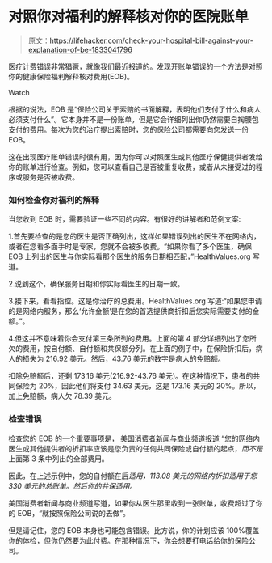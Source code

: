 # 对照你对福利的解释核对你的医院账单

> 原文：<https://lifehacker.com/check-your-hospital-bill-against-your-explanation-of-be-1833041796>

医疗计费错误非常猖獗，就像我们最近报道的。发现开账单错误的一个方法是对照你的健康保险福利解释核对费用(EOB)。

Watch

根据的说法，EOB 是“保险公司关于索赔的书面解释，表明他们支付了什么和病人必须支付什么”。它本身并不是一份账单，但是它会详细列出你仍然需要自掏腰包支付的费用。每次为您的治疗提出索赔时，您的保险公司都需要向您发送一份 EOB。

这在出现医疗账单错误时很有用，因为你可以对照医生或其他医疗保健提供者发给你的账单进行检查。例如，您可以查看自己是否被重复收费，或者从未接受过的程序或服务是否被收费。

### 如何检查你对福利的解释

当您收到 EOB 时，需要验证一些不同的内容。有很好的讲解者和范例文案:

1.首先要检查的是您的医生是否正确列出，这样如果错误列出的医生不在网络内，或者在您看多面手时是专家，您就不会被多收费。“如果你看了多个医生，确保 EOB 上列出的医生与你实际看那个医生的服务日期相匹配，”HealthValues.org 写道。

2.说到这个，确保服务日期和你实际看医生的日期一致。

3.接下来，看看指控。这是你治疗的总费用。HealthValues.org 写道:“如果您申请的是网络内服务，那么‘允许金额’是在您的首选提供商折扣后您实际需要支付的金额。”。

4.但这并不意味着你会支付第三条所列的费用。上面的第 4 部分详细列出了您所欠的费用，按自付额、自付额和共保额分列。在上面的例子中，在保险折扣后，病人的损失为 216.92 美元。然后，43.76 美元的数字是病人的免赔额。

扣除免赔额后，还剩 173.16 美元(216.92-43.76 美元)。在这种情况下，患者的共同保险为 20%，因此他们将支付 34.63 美元，这是 173.16 美元的 20%。所以，加上免赔额，病人欠 78.39 美元。

### 检查错误

检查您的 EOB 的一个重要事项是， [美国消费者新闻与商业频道报道](https://www.cnbc.com/2018/04/25/this-simple-form-can-keep-you-from-overpaying-for-medical-care.html) “您的网络内医生或其他提供者的折扣率应该是您负责的任何共同保险或自付额的起点，*而不是*上面第 3 条中列出的全部费用。

因此，在上述示例中，您的自付额在后*适用，113.08 美元的网络内折扣适用于您 330 美元的总账单。然后你的共保适用。*

美国消费者新闻与商业频道写道，如果你从医生那里收到一张账单，收费超过了你的 EOB，“就按照保险公司说的去做”。

但是请记住，您的 EOB 本身也可能包含错误。比方说，你的计划应该 100%覆盖你的体检，但你仍然要为此付费。在那种情况下，你会想要打电话给你的保险公司。